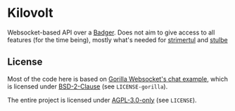 # Kilovolt

Websocket-based API over a [Badger](https://github.com/dgraph-io/badger). Does not aim to give access to all features (for the time being), mostly what's needed for [strimertul](https://github.com/strimertul/strimertul) and [stulbe](https://github.com/strimertul/stulbe/)

## License

Most of the code here is based on [Gorilla Websocket's chat example](https://github.com/gorilla/websocket/tree/master/examples/chat), which is licensed under [BSD-2-Clause](LICENSE-gorilla) (see `LICENSE-gorilla`).

The entire project is licensed under [AGPL-3.0-only](LICENSE) (see `LICENSE`).
